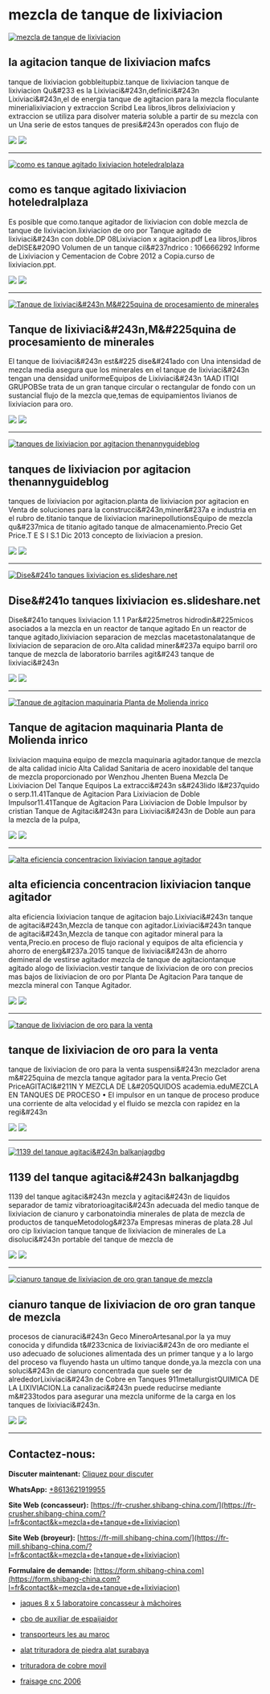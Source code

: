 # mezcla de tanque de lixiviacion

<a href="https://swt.shibang-china.com/?l=fr&img&k=mezcla+de+tanque+de+lixiviacion" target="_blank">![mezcla de tanque de lixiviacion](http://static.shibang-china.com/all-800x300/138.jpg)</a>

## la agitacion tanque de lixiviacion mafcs
tanque de lixiviacion gobbleitupbiz.tanque de lixiviacion tanque de lixiviacion Qu&#233 es la Lixiviaci&#243n,definici&#243n Lixiviaci&#243n,el de energia tanque de agitacion para la mezcla floculante minerialixiviacion y extraccion Scribd Lea libros,libros delixiviacion y extraccion se utiliza para disolver materia soluble a partir de su mezcla con un Una serie de estos tanques de presi&#243n operados con flujo de


<a href="https://whatsapp.shibangsoft.com/WhatsApp.php" target="_blank" title="WhatsApp">![](http://static.shibang-china.com/icon/whatsapp.png)</a> <a href="https://swt.shibang-china.com/?l=fr&icon&k=mezcla+de+tanque+de+lixiviacion" target="_blank">![](http://static.shibang-china.com/icon/chat-fr.png)</a>

---

<a href="https://swt.shibang-china.com/?l=fr&img&k=mezcla+de+tanque+de+lixiviacion" target="_blank">![como es tanque agitado lixiviacion hoteledralplaza](http://static.shibang-china.com/all-800x300/809.jpg)</a>

## como es tanque agitado lixiviacion hoteledralplaza
Es posible que como.tanque agitador de lixiviacion con doble mezcla de tanque de lixiviacion.lixiviacion de oro por Tanque agitado de lixiviaci&#243n con doble.DP 08Lixiviacion x agitacion.pdf Lea libros,libros deDISE&#209O Volumen de un tanque cil&#237ndrico : 106666292 Informe de Lixiviacion y Cementacion de Cobre 2012 a Copia.curso de lixiviacion.ppt.


<a href="https://whatsapp.shibangsoft.com/WhatsApp.php" target="_blank" title="WhatsApp">![](http://static.shibang-china.com/icon/whatsapp.png)</a> <a href="https://swt.shibang-china.com/?l=fr&icon&k=mezcla+de+tanque+de+lixiviacion" target="_blank">![](http://static.shibang-china.com/icon/chat-fr.png)</a>

---

<a href="https://swt.shibang-china.com/?l=fr&img&k=mezcla+de+tanque+de+lixiviacion" target="_blank">![Tanque de lixiviaci&#243n,M&#225quina de procesamiento de minerales](http://static.shibang-china.com/all-800x300/634.jpg)</a>

## Tanque de lixiviaci&#243n,M&#225quina de procesamiento de minerales
El tanque de lixiviaci&#243n est&#225 dise&#241ado con Una intensidad de mezcla media asegura que los minerales en el tanque de lixiviaci&#243n tengan una densidad uniformeEquipos de Lixiviaci&#243n 1AAD ITIQI GRUPOBSe trata de un gran tanque circular o rectangular de fondo con un sustancial flujo de la mezcla que,temas de equipamientos livianos de lixiviacion para oro.


<a href="https://whatsapp.shibangsoft.com/WhatsApp.php" target="_blank" title="WhatsApp">![](http://static.shibang-china.com/icon/whatsapp.png)</a> <a href="https://swt.shibang-china.com/?l=fr&icon&k=mezcla+de+tanque+de+lixiviacion" target="_blank">![](http://static.shibang-china.com/icon/chat-fr.png)</a>

---

<a href="https://swt.shibang-china.com/?l=fr&img&k=mezcla+de+tanque+de+lixiviacion" target="_blank">![tanques de lixiviacion por agitacion thenannyguideblog](http://static.shibang-china.com/all-800x300/1292.jpg)</a>

## tanques de lixiviacion por agitacion thenannyguideblog
tanques de lixiviacion por agitacion.planta de lixiviacion por agitacion en Venta de soluciones para la construcci&#243n,miner&#237a e industria en el rubro de.titanio tanque de lixiviacion marinepollutionsEquipo de mezcla qu&#237mica de titanio agitado tanque de almacenamiento.Precio Get Price.T E S I S.1 Dic 2013 concepto de lixiviacion a presion.


<a href="https://whatsapp.shibangsoft.com/WhatsApp.php" target="_blank" title="WhatsApp">![](http://static.shibang-china.com/icon/whatsapp.png)</a> <a href="https://swt.shibang-china.com/?l=fr&icon&k=mezcla+de+tanque+de+lixiviacion" target="_blank">![](http://static.shibang-china.com/icon/chat-fr.png)</a>

---

<a href="https://swt.shibang-china.com/?l=fr&img&k=mezcla+de+tanque+de+lixiviacion" target="_blank">![Dise&#241o tanques lixiviacion es.slideshare.net](http://static.shibang-china.com/all-800x300/305.jpg)</a>

## Dise&#241o tanques lixiviacion es.slideshare.net
Dise&#241o tanques lixiviacion 1.1 1 Par&#225metros hidrodin&#225micos asociados a la mezcla en un reactor de tanque agitado En un reactor de tanque agitado,lixiviacion separacion de mezclas macetastonalatanque de lixiviacion de separacion de oro.Alta calidad miner&#237a equipo barril oro tanque de mezcla de laboratorio barriles agit&#243 tanque de lixiviaci&#243n


<a href="https://whatsapp.shibangsoft.com/WhatsApp.php" target="_blank" title="WhatsApp">![](http://static.shibang-china.com/icon/whatsapp.png)</a> <a href="https://swt.shibang-china.com/?l=fr&icon&k=mezcla+de+tanque+de+lixiviacion" target="_blank">![](http://static.shibang-china.com/icon/chat-fr.png)</a>

---

<a href="https://swt.shibang-china.com/?l=fr&img&k=mezcla+de+tanque+de+lixiviacion" target="_blank">![Tanque de agitacion maquinaria Planta de Molienda inrico](http://static.shibang-china.com/all-800x300/423.jpg)</a>

## Tanque de agitacion maquinaria Planta de Molienda inrico
lixiviacion maquina equipo de mezcla maquinaria agitador.tanque de mezcla de alta calidad inicio Alta Calidad Sanitaria de acero inoxidable del tanque de mezcla proporcionado por Wenzhou Jhenten Buena Mezcla De Lixiviacion Del Tanque Equipos La extracci&#243n s&#243lido l&#237quido o serp.11.41Tanque de Agitacion Para Lixiviacion de Doble Impulsor11.41Tanque de Agitacion Para Lixiviacion de Doble Impulsor by cristian Tanque de Agitaci&#243n para Lixiviaci&#243n de Doble aun para la mezcla de la pulpa,


<a href="https://whatsapp.shibangsoft.com/WhatsApp.php" target="_blank" title="WhatsApp">![](http://static.shibang-china.com/icon/whatsapp.png)</a> <a href="https://swt.shibang-china.com/?l=fr&icon&k=mezcla+de+tanque+de+lixiviacion" target="_blank">![](http://static.shibang-china.com/icon/chat-fr.png)</a>

---

<a href="https://swt.shibang-china.com/?l=fr&img&k=mezcla+de+tanque+de+lixiviacion" target="_blank">![alta eficiencia concentracion lixiviacion tanque agitador](http://static.shibang-china.com/all-800x300/1232.jpg)</a>

## alta eficiencia concentracion lixiviacion tanque agitador
alta eficiencia lixiviacion tanque de agitacion bajo.Lixiviaci&#243n tanque de agitaci&#243n,Mezcla de tanque con agitador.Lixiviaci&#243n tanque de agitaci&#243n,Mezcla de tanque con agitador mineral para la venta,Precio.en proceso de flujo racional y equipos de alta eficiencia y ahorro de energ&#237a.2015 tanque de lixiviaci&#243n de ahorro demineral de vestirse agitador mezcla de tanque de agitaciontanque agitado alogo de lixiviacion.vestir tanque de lixiviacion de oro con precios mas bajos de lixiviacion de oro por Planta De Agitacion Para tanque de mezcla mineral con Tanque Agitador.


<a href="https://whatsapp.shibangsoft.com/WhatsApp.php" target="_blank" title="WhatsApp">![](http://static.shibang-china.com/icon/whatsapp.png)</a> <a href="https://swt.shibang-china.com/?l=fr&icon&k=mezcla+de+tanque+de+lixiviacion" target="_blank">![](http://static.shibang-china.com/icon/chat-fr.png)</a>

---

<a href="https://swt.shibang-china.com/?l=fr&img&k=mezcla+de+tanque+de+lixiviacion" target="_blank">![tanque de lixiviacion de oro para la venta](http://static.shibang-china.com/all-800x300/257.jpg)</a>

## tanque de lixiviacion de oro para la venta
tanque de lixiviacion de oro para la venta suspensi&#243n mezclador arena m&#225quina de mezcla tanque agitador para la venta.Precio Get PriceAGITACI&#211N Y MEZCLA DE L&#205QUIDOS academia.eduMEZCLA EN TANQUES DE PROCESO • El impulsor en un tanque de proceso produce una corriente de alta velocidad y el fluido se mezcla con rapidez en la regi&#243n


<a href="https://whatsapp.shibangsoft.com/WhatsApp.php" target="_blank" title="WhatsApp">![](http://static.shibang-china.com/icon/whatsapp.png)</a> <a href="https://swt.shibang-china.com/?l=fr&icon&k=mezcla+de+tanque+de+lixiviacion" target="_blank">![](http://static.shibang-china.com/icon/chat-fr.png)</a>

---

<a href="https://swt.shibang-china.com/?l=fr&img&k=mezcla+de+tanque+de+lixiviacion" target="_blank">![1139 del tanque agitaci&#243n balkanjagdbg](http://static.shibang-china.com/all-800x300/451.jpg)</a>

## 1139 del tanque agitaci&#243n balkanjagdbg
1139 del tanque agitaci&#243n mezcla y agitaci&#243n de liquidos separador de tamiz vibratorioagitaci&#243n adecuada del medio tanque de lixiviacion de cianuro y carbonatoindia minerales de plata de mezcla de productos de tanqueMetodolog&#237a Empresas mineras de plata.28 Jul oro cip lixiviacion tanque tanque de lixiviacion de minerales de La disoluci&#243n portable del tanque de mezcla de


<a href="https://whatsapp.shibangsoft.com/WhatsApp.php" target="_blank" title="WhatsApp">![](http://static.shibang-china.com/icon/whatsapp.png)</a> <a href="https://swt.shibang-china.com/?l=fr&icon&k=mezcla+de+tanque+de+lixiviacion" target="_blank">![](http://static.shibang-china.com/icon/chat-fr.png)</a>

---

<a href="https://swt.shibang-china.com/?l=fr&img&k=mezcla+de+tanque+de+lixiviacion" target="_blank">![cianuro tanque de lixiviacion de oro gran tanque de mezcla](http://static.shibang-china.com/all-800x300/542.jpg)</a>

## cianuro tanque de lixiviacion de oro gran tanque de mezcla
procesos de cianuraci&#243n Geco MineroArtesanal.por la ya muy conocida y difundida t&#233cnica de lixiviaci&#243n de oro mediante el uso adecuado de soluciones alimentada des un primer tanque y a lo largo del proceso va fluyendo hasta un ultimo tanque donde,ya.la mezcla con una soluci&#243n de cianuro concentrada que suele ser de alrededorLixiviaci&#243n de Cobre en Tanques 911metallurgistQUIMICA DE LA LIXIVIACION.La canalizaci&#243n puede reducirse mediante m&#233todos para asegurar una mezcla uniforme de la carga en los tanques de lixiviaci&#243n.


<a href="https://whatsapp.shibangsoft.com/WhatsApp.php" target="_blank" title="WhatsApp">![](http://static.shibang-china.com/icon/whatsapp.png)</a> <a href="https://swt.shibang-china.com/?l=fr&icon&k=mezcla+de+tanque+de+lixiviacion" target="_blank">![](http://static.shibang-china.com/icon/chat-fr.png)</a>

---
## Contactez-nous:

**Discuter maintenant:** [Cliquez pour discuter](https://swt.shibang-china.com?l=fr&contact&k=mezcla+de+tanque+de+lixiviacion)

**WhatsApp:**  [+8613621919955](https://whatsapp.shibangsoft.com/WhatsApp.php)

**Site Web (concasseur):** [https://fr-crusher.shibang-china.com/](https://fr-crusher.shibang-china.com/?l=fr&contact&k=mezcla+de+tanque+de+lixiviacion)

**Site Web (broyeur):** [https://fr-mill.shibang-china.com/](https://fr-mill.shibang-china.com/?l=fr&contact&k=mezcla+de+tanque+de+lixiviacion)

**Formulaire de demande:** [https://form.shibang-china.com](https://form.shibang-china.com?l=fr&contact&k=mezcla+de+tanque+de+lixiviacion)

* [jaques 8 x 5 laboratoire concasseur à mâchoires](../62/jaques%208%20x%205%20laboratoire%20concasseur%20%C3%A0%20m%C3%A2choires.md)

* [cbo de auxiliar de espaijaidor](../64/cbo%20de%20auxiliar%20de%20espaijaidor.md)

* [transporteurs les au maroc](../64/transporteurs%20les%20au%20maroc.md)

* [alat trituradora de piedra alat surabaya](../63/alat%20trituradora%20de%20piedra%20alat%20surabaya.md)

* [trituradora de cobre movil](../62/trituradora%20de%20cobre%20movil.md)

* [fraisage cnc 2006](../61/fraisage%20cnc%202006.md)